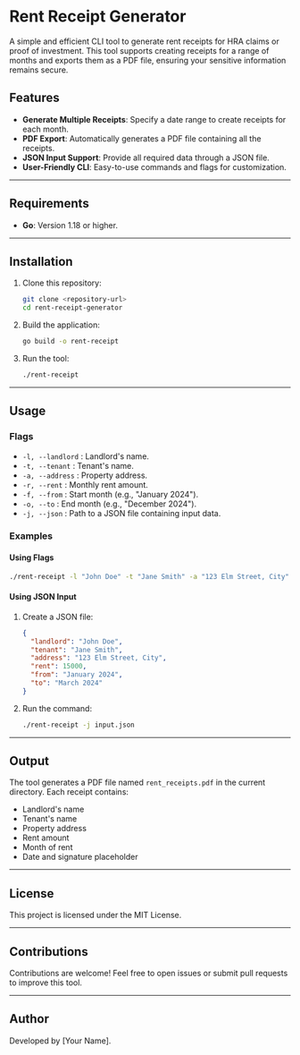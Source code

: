 # Rent Receipt Generator

A simple and efficient CLI tool to generate rent receipts for HRA claims or proof of investment. This tool supports creating receipts for a range of months and exports them as a PDF file, ensuring your sensitive information remains secure.

## Features

- **Generate Multiple Receipts**: Specify a date range to create receipts for each month.
- **PDF Export**: Automatically generates a PDF file containing all the receipts.
- **JSON Input Support**: Provide all required data through a JSON file.
- **User-Friendly CLI**: Easy-to-use commands and flags for customization.

---

## Requirements

- **Go**: Version 1.18 or higher.

---

## Installation

1. Clone this repository:

   ```bash
   git clone <repository-url>
   cd rent-receipt-generator
   ```

2. Build the application:

   ```bash
   go build -o rent-receipt
   ```

3. Run the tool:

   ```bash
   ./rent-receipt
   ```

---

## Usage

### Flags

- `-l, --landlord` : Landlord's name.
- `-t, --tenant` : Tenant's name.
- `-a, --address` : Property address.
- `-r, --rent` : Monthly rent amount.
- `-f, --from` : Start month (e.g., "January 2024").
- `-o, --to` : End month (e.g., "December 2024").
- `-j, --json` : Path to a JSON file containing input data.

### Examples

#### Using Flags

```bash
./rent-receipt -l "John Doe" -t "Jane Smith" -a "123 Elm Street, City" -r 15000 -f "January 2024" -o "March 2024"
```

#### Using JSON Input

1. Create a JSON file:

   ```json
   {
     "landlord": "John Doe",
     "tenant": "Jane Smith",
     "address": "123 Elm Street, City",
     "rent": 15000,
     "from": "January 2024",
     "to": "March 2024"
   }
   ```

2. Run the command:

   ```bash
   ./rent-receipt -j input.json
   ```

---

## Output

The tool generates a PDF file named `rent_receipts.pdf` in the current directory. Each receipt contains:

- Landlord's name
- Tenant's name
- Property address
- Rent amount
- Month of rent
- Date and signature placeholder

---

## License

This project is licensed under the MIT License.

---

## Contributions

Contributions are welcome! Feel free to open issues or submit pull requests to improve this tool.

---

## Author

Developed by [Your Name].

